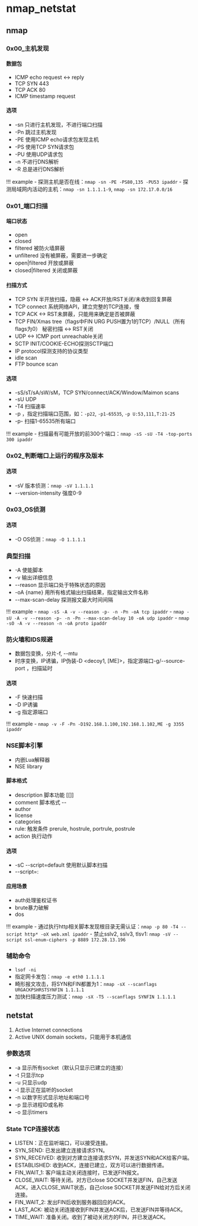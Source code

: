 # nmap_netstat

## nmap

### 0x00_主机发现

#### 数据包

- ICMP echo request <-> reply
- TCP SYN 443
- TCP ACK 80
- ICMP timestamp request

#### 选项

- -sn 只进行主机发现，不进行端口扫描
- -Pn 跳过主机发现
- -PE 使用ICMP echo请求包发现主机
- -PS 使用TCP SYN请求包
- -PU 使用UDP请求包
- -n 不进行DNS解析
- -R 总是进行DNS解析

!!! example
    - 探测主机是否在线：`nmap -sn -PE -PS80,135 -PU53 ipaddr`
    - 探测局域网内活动的主机：`nmap -sn 1.1.1.1-9`, `nmap -sn 172.17.0.0/16`


### 0x01_端口扫描

#### 端口状态

- open
- closed
- filtered 被防火墙屏蔽
- unfiltered 没有被屏蔽，需要进一步确定
- open|filtered 开放或屏蔽
- closed|filtered 关闭或屏蔽

#### 扫描方式

- TCP SYN 半开放扫描，隐蔽 <-> ACK开放/RST关闭/未收到回复屏蔽
- TCP connect 系统网络API，建立完整的TCP连接，慢
- TCP ACK <-> RST未屏蔽，只能用来确定是否被屏蔽
- TCP FIN/Xmas tree（flags中FIN URG PUSH置为1的TCP）/NULL（所有flags为0） 秘密扫描 <-> RST关闭
- UDP <-> ICMP port unreachable关闭
- SCTP INIT/COOKIE-ECHO探测SCTP端口
- IP protocol探测支持的协议类型
- idle scan
- FTP bounce scan

#### 选项

- -sS/sT/sA/sW/sM，TCP SYN/connect/ACK/Window/Maimon scans
- -sU UDP
- -T4 扫描速率
- -p <port ranges>，指定扫描端口范围，如：`-p22`, `-p1-65535`, `-p U:53,111,T:21-25`
- -p- 扫描1-65535所有端口

!!! example
    - 扫描最有可能开放的前300个端口：`nmap -sS -sU -T4 -top-ports 300 ipaddr`


### 0x02_判断端口上运行的程序及版本

#### 选项

- -sV 版本侦测：`nmap -sV 1.1.1.1`
- --version-intensity <level> 强度0-9


### 0x03_OS侦测

#### 选项

- -O OS侦测：`nmap -O 1.1.1.1`


### 典型扫描

- -A 使能脚本
- -v 输出详细信息
- --reason 显示端口处于特殊状态的原因
- -oA {name} 用所有格式输出扫描结果，指定输出文件名称
- --max-scan-delay 探测报文最大时间间隔

!!! example
    - `nmap -sS -A -v --reason -p- -n -Pn -oA tcp ipaddr`
    - `nmap -sU -A -v --reason -p- -n -Pn --max-scan-delay 10 -oA udp ipaddr`
    - `nmap -sO -A -v --reason -n -oA proto ipaddr`


### 防火墙和IDS规避

- 数据包变换，分片-f, --mtu <val>
- 时序变换，IP诱骗，IP伪装-D <decoy1, [ME]>，指定源端口-g/--source-port <portnum>，扫描延时

#### 选项

- -F 快速扫描
- -D IP诱骗
- -g 指定源端口

!!! example
    - `nmap -v -F -Pn -D192.168.1.100,192.168.1.102,ME -g 3355 ipaddr`


### NSE脚本引擎

- 内嵌Lua解释器
- NSE library

#### 脚本格式

- description 脚本功能 [[]]
- comment 脚本格式 --
- author
- license
- categories
- rule: 触发条件 prerule, hostrule, portrule, postrule
- action 执行动作

#### 选项

- -sC --script=default 使用默认脚本扫描
- --script=<Lua scripts>: <Lua scripts>

#### 应用场景

- auth处理鉴权证书
- brute暴力破解
- dos

!!! example
    - 通过执行http相关脚本发现根目录无需认证：`nmap -p 80 -T4 --script http* -oX web.xml ipaddr`
    - 禁止sslv2, sslv3, tlsv1: `nmap -sV --script ssl-enum-ciphers -p 8889 172.28.13.196`


### 辅助命令

- `lsof -ni`
- 指定网卡发包：`nmap -e eth0 1.1.1.1`
- 畸形报文攻击，将SYN和FIN都置为1：`nmap -sX --scanflags URGACKPSHRSTSYNFIN 1.1.1.1`
- 加快扫描速度压力测试：`nmap -sX -T5 --scanflags SYNFIN 1.1.1.1`


## netstat

1. Active Internet connections
1. Active UNIX domain sockets，只能用于本机通信

### 参数选项

- -a 显示所有socket（默认只显示已建立的连接）
- -t 只显示tcp
- -u 只显示udp
- -l 显示正在监听的socket
- -n 以数字形式显示地址和端口号
- -p 显示进程ID或名称
- -o 显示timers

### State TCP连接状态

- LISTEN：正在监听端口，可以接受连接。
- SYN_SEND: 已发出建立连接请求SYN。
- SYN_RECEIVED: 收到对方建立连接请求SYN，并发送SYN和ACK给客户端。
- ESTABLISHED: 收到ACK，连接已建立，双方可以进行数据传递。
- FIN_WAIT_1: 客户端主动关闭连接时，已发送FIN报文。
- CLOSE_WAIT: 等待关闭。对方已close SOCKET并发送FIN，自己发送ACK，进入CLOSE_WAIT状态，自己close SOCKET并发送FIN给对方后关闭连接。
- FIN_WAIT_2: 发出FIN后收到服务器回应的ACK。
- LAST_ACK: 被动关闭连接收到FIN并发送ACK后，已发送FIN并等待ACK。
- TIME_WAIT: 准备关闭。收到了被动关闭方的FIN，并已发送ACK。
